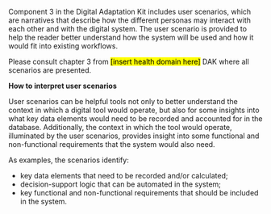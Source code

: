 Component 3 in the Digital Adaptation Kit includes user scenarios, which are narratives that describe how the different personas may interact with each other and with the digital system. The user scenario is provided to help the reader better understand how the system will be used and how it would fit into existing workflows.

Please consult chapter 3 from <mark>[insert health domain here]</mark> DAK where all scenarios are presented.

**How to interpret user scenarios**

User scenarios can be helpful tools not only to better understand the context in which a digital tool would operate, but also for some insights into what key data elements would need to be recorded and accounted for in the database. Additionally, the context in which the tool would operate, illuminated by the user scenarios, provides insight into some functional and non-functional requirements that the system would also need.

As examples, the scenarios identify: 
- key data elements that need to be recorded and/or calculated;
- decision-support logic that can be automated in the system;
- key functional and non-functional requirements that should be included in the system.
